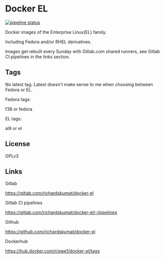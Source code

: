 # Docker EL

[![pipeline status](https://gitlab.com/richardskumat/docker-el/badges/master/pipeline.svg)](https://gitlab.com/richardskumat/docker-el/-/commits/master) 

Docker images of the Enterprise Linux(EL) family. 

Including Fedora and/or RHEL derivatives.

Images get rebuilt every Sunday with Gitlab.com shared runners,
see Gitlab CI pipelines in the links section.

## Tags

No latest tag. Latest doesn't make sense to me
when choosing between Fedora or EL.

Fedora tags:

f38 or fedora

EL tags:

al9 or el

## License

GPLv3

## Links

Gitlab

https://gitlab.com/richardskumat/docker-el

Gitlab CI pipelines

https://gitlab.com/richardskumat/docker-el/-/pipelines

Github

https://github.com/richardskumat/docker-el

Dockerhub

https://hub.docker.com/r/qwe1/docker-el/tags